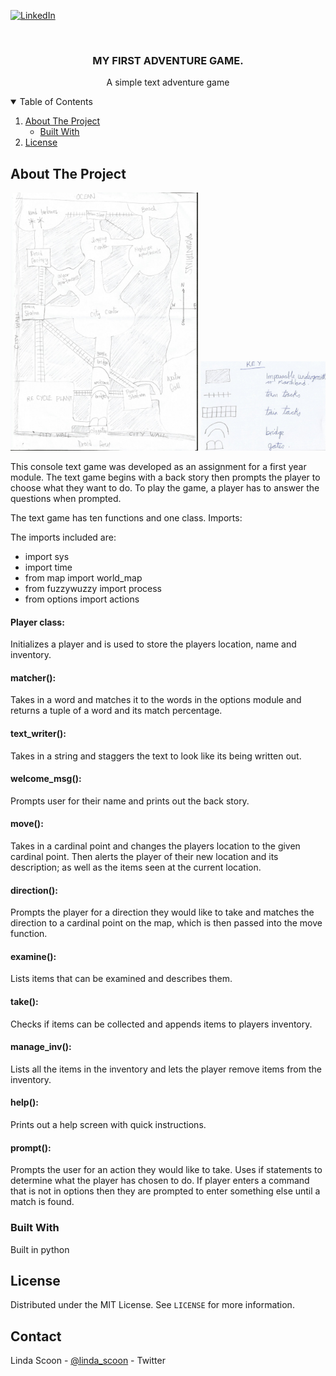 [![LinkedIn][linkedin-shield]][linkedin-url]


<br />
<p align="center">
  <h3 align="center">MY FIRST ADVENTURE GAME.</h3>

  <p align="center">
   A simple text adventure game
    <br />
  </p>
</p>



<!-- TABLE OF CONTENTS -->
<details open="open">
  <summary>Table of Contents</summary>
  <ol>
    <li>
      <a href="#about-the-project">About The Project</a>
      <ul>
        <li><a href="#built-with">Built With</a></li>
      </ul>
    </li>
    <li><a href="#license">License</a></li>
  </ol>
</details>



<!-- ABOUT THE PROJECT -->
## About The Project
<img src="map.JPG" alt="map" width="300"/>
<img src="legend.JPG" alt="legend" width="200"/>

This console text game was developed as an assignment for a first year module. The text game begins with a back story then prompts the player to choose what they want to do.
To play the game, a player has to answer the questions when prompted.

The text game has ten functions and one class.
Imports: 

The imports included are:
- import sys
- import time
- from map import world_map
- from fuzzywuzzy import process
- from options import actions

#### Player class: 
Initializes a player and is used to store the players location, name and inventory.
#### matcher():
Takes in a word and matches it to the words in the options module and returns a tuple of a word and its match percentage.
#### text_writer(): 
Takes in a string and staggers the text to look like its being written out.
#### welcome_msg(): 
Prompts user for their name and prints out the back story.
#### move():
Takes in a cardinal point and changes the players location to the given cardinal point. Then alerts the player of their new location and its description; as well as the items seen at the current location.
#### direction():
Prompts the player for a direction they would like to take and matches the direction to a cardinal point on the map, which is then passed into the move function.
#### examine():
Lists items that can be examined and describes them.
#### take():
Checks if items can be collected and appends items to players inventory.
#### manage_inv():
Lists all the items in the inventory and lets the player remove items from the inventory.
#### help():
Prints out a help screen with quick instructions.
#### prompt():
Prompts the user for an action they would like to take. Uses if statements to determine what the player has chosen to do. If player enters a command that is not in options then they are prompted to enter something else until a match is found.

### Built With

Built in python


<!-- LICENSE -->
## License

Distributed under the MIT License. See `LICENSE` for more information.

<!-- CONTACT -->
## Contact

Linda Scoon - [@linda_scoon](https://twitter.com/linda_scoon) - Twitter

<!-- MARKDOWN LINKS & IMAGES --> 
[linkedin-shield]: https://img.shields.io/badge/-LinkedIn-black.svg?style=for-the-badge&logo=linkedin&colorB=555
[linkedin-url]: https://www.linkedin.com/in/linda-scoon/
